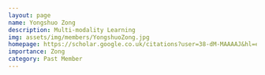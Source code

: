 ```yaml
---
layout: page
name: Yongshuo Zong
description: Multi-modality Learning
img: assets/img/members/YongshuoZong.jpg
homepage: https://scholar.google.co.uk/citations?user=38-dM-MAAAAJ&hl=en
importance: Zong
category: Past Member
---
```

